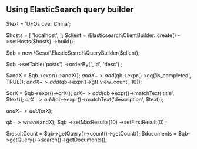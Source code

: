 ## Using ElasticSearch query builder

$text = 'UFOs over China';

$hosts = [
    'localhost',
];
$client = \Elasticsearch\ClientBuilder::create()
    ->setHosts($hosts)
    ->build();

$qb = new \Gesof\ElasticSearch\QueryBuilder($client);

$qb
    ->setTable('posts')
    ->orderBy('_id', 'desc')
;

$andX = $qb->expr()->andX();
$andX->add($qb->expr()->eq('is_completed', TRUE));
$andX->add($qb->expr()->gt('view_count', 10));

$orX = $qb->expr()->orX();
$orX->add($qb->expr()->matchText('title', $text));
$orX->add($qb->expr()->matchText('description', $text));

$andX->add($orX);

$qb->where($andX);
$qb
    ->setMaxResults(10)
    ->setFirstResult(0)
;

$resultCount = $qb->getQuery()->count()->getCount();
$documents = $qb->getQuery()->search()->getDocuments();
